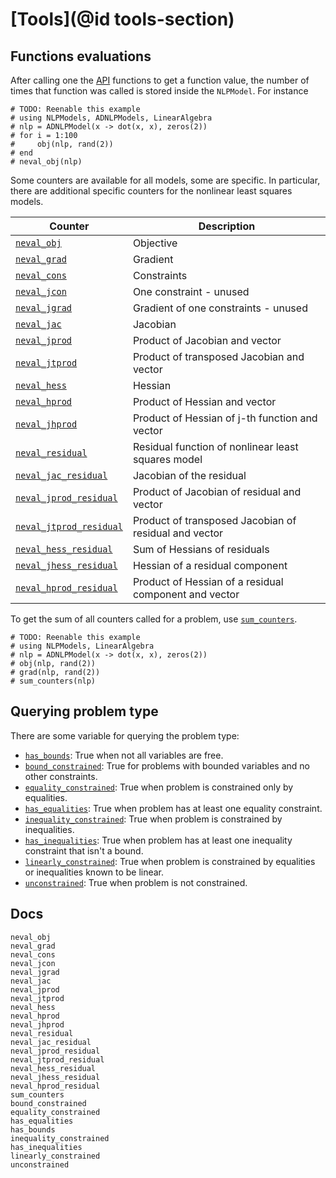 # [Tools](@id tools-section)

## Functions evaluations

After calling one the [API](@ref) functions to get a function value, the
number of times that function was called is stored inside the
`NLPModel`. For instance

```@example
# TODO: Reenable this example
# using NLPModels, ADNLPModels, LinearAlgebra
# nlp = ADNLPModel(x -> dot(x, x), zeros(2))
# for i = 1:100
#     obj(nlp, rand(2))
# end
# neval_obj(nlp)
```

Some counters are available for all models, some are specific. In
particular, there are additional specific counters for the nonlinear
least squares models.

| Counter | Description |
|---|---|
| [`neval_obj`](@ref)             | Objective |
| [`neval_grad`](@ref)            | Gradient |
| [`neval_cons`](@ref)            | Constraints |
| [`neval_jcon`](@ref)            | One constraint - unused |
| [`neval_jgrad`](@ref)           | Gradient of one constraints - unused |
| [`neval_jac`](@ref)             | Jacobian |
| [`neval_jprod`](@ref)           | Product of Jacobian and vector |
| [`neval_jtprod`](@ref)          | Product of transposed Jacobian and vector |
| [`neval_hess`](@ref)            | Hessian |
| [`neval_hprod`](@ref)           | Product of Hessian and vector |
| [`neval_jhprod`](@ref)          | Product of Hessian of j-th function and vector |
| [`neval_residual`](@ref)        | Residual function of nonlinear least squares model |
| [`neval_jac_residual`](@ref)    | Jacobian of the residual |
| [`neval_jprod_residual`](@ref)  | Product of Jacobian of residual and vector |
| [`neval_jtprod_residual`](@ref) | Product of transposed Jacobian of residual and vector |
| [`neval_hess_residual`](@ref)   | Sum of Hessians of residuals |
| [`neval_jhess_residual`](@ref)  | Hessian of a residual component |
| [`neval_hprod_residual`](@ref)  | Product of Hessian of a residual component and vector |

To get the sum of all counters called for a problem, use
[`sum_counters`](@ref).

```@example
# TODO: Reenable this example
# using NLPModels, LinearAlgebra
# nlp = ADNLPModel(x -> dot(x, x), zeros(2))
# obj(nlp, rand(2))
# grad(nlp, rand(2))
# sum_counters(nlp)
```

## Querying problem type

There are some variable for querying the problem type:

- [`has_bounds`](@ref): True when not all variables are free.
- [`bound_constrained`](@ref): True for problems with bounded variables
  and no other constraints.
- [`equality_constrained`](@ref): True when problem is constrained only
  by equalities.
- [`has_equalities`](@ref): True when problem has at least one equality constraint.
- [`inequality_constrained`](@ref): True when problem is constrained
  by inequalities.
- [`has_inequalities`](@ref): True when problem has at least one inequality constraint that isn't a bound.
- [`linearly_constrained`](@ref): True when problem is constrained by
  equalities or inequalities known to be linear.
- [`unconstrained`](@ref): True when problem is not constrained.

## Docs

```@docs
neval_obj
neval_grad
neval_cons
neval_jcon
neval_jgrad
neval_jac
neval_jprod
neval_jtprod
neval_hess
neval_hprod
neval_jhprod
neval_residual
neval_jac_residual
neval_jprod_residual
neval_jtprod_residual
neval_hess_residual
neval_jhess_residual
neval_hprod_residual
sum_counters
bound_constrained
equality_constrained
has_equalities
has_bounds
inequality_constrained
has_inequalities
linearly_constrained
unconstrained
```
